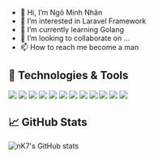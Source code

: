 - 👋 Hi, I’m Ngô Minh Nhân
- 👀 I’m interested in Laravel Framework
- 🌱 I’m currently learning Golang
- 💞️ I’m looking to collaborate on ...
- 📫 How to reach me become a man

## 🔧 Technologies & Tools
![](https://img.shields.io/badge/OS-MacOS-informational?style=flat&logo=macOS&logoColor=#000000)
![](https://img.shields.io/badge/OS-Ubuntu-informational?style=flat&logo=ubuntu&logoColor=#E95420)
![](https://img.shields.io/badge/Editor-VSCode_IDEA-informational?style=flat&logo=visual-studio-code&logoColor=#007ACC&color=2bbc8a)
![](https://img.shields.io/badge/Code-JavaScript-informational?style=flat&logo=javascript&logoColor=#F7DF1E&color=2bbc8a)
![](https://img.shields.io/badge/Code-Golang-informational?style=flat&logo=go&logoColor=#00ADD8&color=2bbc8a)
![](https://img.shields.io/badge/Code-Vue-informational?style=flat&logo=vue.js&logoColor=#4FC08D&color=2bbc8a)
![](https://img.shields.io/badge/Shell-Bash-informational?style=flat&logo=gnu-bash&logoColor=#4EAA25&color=2bbc8a)
![](https://img.shields.io/badge/Tools-MySQL-informational?style=flat&logo=mysql&logoColor=#4479A1&color=2bbc8a)
![](https://img.shields.io/badge/Tools-PostgreSQL-informational?style=flat&logo=postgresql&logoColor=#4169E1&color=2bbc8a)
![](https://img.shields.io/badge/Tools-Neo4j-informational?style=flat&logo=neo4j&logoColor=#008CC1&color=2bbc8a)
![](https://img.shields.io/badge/Tools-Docker-informational?style=flat&logo=docker&logoColor=#2496ED&color=2bbc8a)
![](https://img.shields.io/badge/Tools-Kubernetes-informational?style=flat&logo=kubernetes&logoColor=#326CE5&color=2bbc8a)


## &#x1f4c8; GitHub Stats

![nK7's GitHub stats](https://github-readme-stats.vercel.app/api?username=nK2708&show_icons=true&theme=tokyonight&count_private=true&include_all_commits=true)



<!-- Resources -->
<!-- Icons: https://simpleicons.org/ -->
<!-- GitHub Stats: https://github.com/anuraghazra/github-readme-stats -->
<!-- Emojis: https://emojipedia.org/emoji/ -->
<!-- HTML Emojis: https://www.fileformat.info/index.htm -->
<!-- Shields: https://shields.io/ -->
<!-- Awesome GitHub Profile README: https://github.com/abhisheknaiidu/awesome-github-profile-readme -->

<!---
nK2708/nK2708 is a ✨ special ✨ repository because its `README.md` (this file) appears on your GitHub profile.
You can click the Preview link to take a look at your changes.
--->
